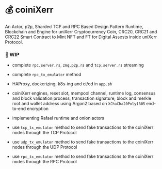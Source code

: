 


# 💰 coiniXerr

An Actor, p2p, Sharded TCP and RPC Based Design Pattern Runtime, Blockchain and Engine for uniXerr Cryptocurrency Coin, CRC20, CRC21 and CRC22 Smart Contract to Mint NFT and FT for Digital Assests inside uniXerr Protocol.

### 📌 WIP 

* complete `rpc.server.rs`, `zmq.p2p.rs` and `tcp.server.rs` streaming

* complete `rpc_tx_emulator` method

* HAProxy, dockerizing, k8s-ing and ci/cd in `app.sh`

* coiniXerr engines, reset slot, mempool channel, runtime log, consensus and block validation process, transaction signature, block and merkle root and wallet address using Argon2 based on `XChaCha20Poly1305` end-to-end encryption

* implementing Rafael runtime and onion actors

* use `tcp_tx_emulator` method to send fake transactions to the coiniXerr nodes through the TCP Protocol

* use `udp_tx_emulator` method to send fake transactions to the coiniXerr nodes through the UDP Protocol

* use `rpc_tx_emulator` method to send fake transactions to the coiniXerr nodes through the RPC Protocol
